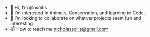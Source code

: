- 👋 Hi, I’m @nsoilis
- 👀 I’m interested in Animals, Conservation, and learning to Code. 
- 💞️ I’m looking to collaborate on whatver projects seem fun and interesting
- 📫 How to reach me nicholassoilis@gmail.com

<!---
nsoilis/nsoilis is a ✨ special ✨ repository because its `README.md` (this file) appears on your GitHub profile.
You can click the Preview link to take a look at your changes.
--->
